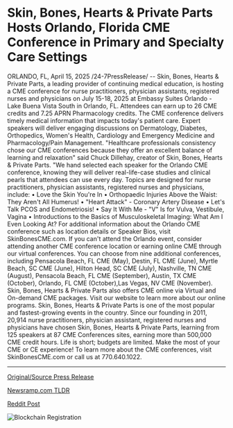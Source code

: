 # Skin, Bones, Hearts & Private Parts Hosts Orlando, Florida CME Conference in Primary and Specialty Care Settings

ORLANDO, FL, April 15, 2025 /24-7PressRelease/ -- Skin, Bones, Hearts & Private Parts, a leading provider of continuing medical education, is hosting a CME conference for nurse practitioners, physician assistants, registered nurses and physicians on July 15-18, 2025 at Embassy Suites Orlando - Lake Buena Vista South in Orlando, FL. Attendees can earn up to 26 CME credits and 7.25 APRN Pharmacology credits.   The CME conference delivers timely medical information that impacts today's patient care. Expert speakers will deliver engaging discussions on Dermatology, Diabetes, Orthopedics, Women's Health, Cardiology and Emergency Medicine and Pharmacology/Pain Management.  "Healthcare professionals consistency chose our CME conferences because they offer an excellent balance of learning and relaxation" said Chuck Dillehay, creator of Skin, Bones, Hearts & Private Parts. "We hand selected each speaker for the Orlando CME conference, knowing they will deliver real-life-case studies and clinical pearls that attendees can use every day.   Topics are designed for nurse practitioners, physician assistants, registered nurses and physicians, include: •	Love the Skin You're In •	Orthopaedic Injuries Above the Waist: They Aren't All Humerus! •	"Heart Attack" - Coronary Artery Disease •	Let's Talk PCOS and Endometriosis! •	Say It With Me - "V" Is for Vulva, Vestibule, Vagina •	Introductions to the Basics of Musculoskeletal Imaging: What Am I Even Looking At?  For additional information about the Orlando CME conference such as location details or Speaker Bios, visit SkinBonesCME.com. If you can't attend the Orlando event, consider attending another CME conference location or earning online CME through our virtual conferences. You can choose from nine additional conferences, including Pensacola Beach, FL CME (May), Destin, FL CME (June), Myrtle Beach, SC CME (June), Hilton Head, SC CME (July), Nashville, TN CME (August), Pensacola Beach, FL CME (September), Austin, TX CME (October), Orlando, FL CME (October),Las Vegas, NV CME (November).   Skin, Bones, Hearts & Private Parts also offers CME online via Virtual and On-demand CME packages. Visit our website to learn more about our online programs.  Skin, Bones, Hearts & Private Parts is one of the most popular and fastest-growing events in the country. Since our founding in 2011, 20,914 nurse practitioners, physician assistant, registered nurses and physicians have chosen Skin, Bones, Hearts & Private Parts, learning from 125 speakers at 87 CME Conferences sites, earning more than 500,000 CME credit hours.  Life is short; budgets are limited. Make the most of your CME or CE experience! To learn more about the CME conferences, visit SkinBonesCME.com or call us at 770.640.1022. 

---

[Original/Source Press Release](https://www.24-7pressrelease.com/press-release/520525/skin-bones-hearts-private-parts-hosts-orlando-florida-cme-conference-in-primary-and-specialty-care-settings)
                    

[Newsramp.com TLDR](https://newsramp.com/curated-news/skin-bones-hearts-private-parts-hosts-cme-conference-in-orlando-fl/9936c6e01a6b312044f1e94f9002eb17) 

 



[Reddit Post](https://www.reddit.com/r/HealthCareNewsInfo/comments/1jzlr2w/skin_bones_hearts_private_parts_hosts_cme/) 



![Blockchain Registration](https://cdn.newsramp.app/24-7PressRelease/qrcode/254/15/eachvHY2.webp)